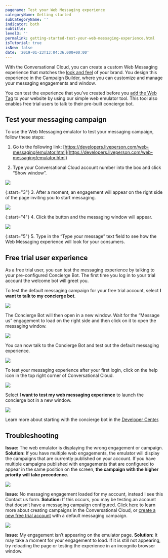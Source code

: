 ```yaml
---
pagename: Test your Web Messaging experience
categoryName: Getting started
subCategoryName: ''
indicator: both
subtitle: 
level3: ''
permalink: getting-started-test-your-web-messaging-experience.html
isTutorial: true
isNew: false
date: '2019-01-23T13:04:36.000+00:00'
---
```


With the Conversational Cloud, you can create a custom Web Messaging experience that matches the [look and feel](contact-center-management-campaigns-engagement-window.html) of your brand. You design this experience in the Campaign Builder, where you can customize and manage your messaging engagements and window. 

You can test the experience that you’ve created before you [add the Web Tag](getting-started-add-the-liveperson-tag-to-your-website.html) to your website by using our simple web emulator tool. This tool also enables free trial users to talk to their pre-built concierge bot.

## Test your messaging campaign 

To use the Web Messaging emulator to test your messaging campaign, follow these steps: 

1. Go to the following link: [https://developers.liveperson.com/web-messaging/emulator.html](https://developers.liveperson.com/web-messaging/emulator.html)

2. Type your Conversational Cloud account number into the box and click “Show window”.

![](img/test-your-web-messaging-experience-1.png)

{:start="3"}
3. After a moment, an engagement will appear on the right side of the page inviting you to start messaging.

![](img/test-your-web-messaging-experience-2.png)

{:start="4"}
4. Click the button and the messaging window will appear. 

![](img/test-your-web-messaging-experience-3.png)

{:start="5"}
5. Type in the “Type your message” text field to see how the Web Messaging experience will look for your consumers.

## Free trial user experience 

As a free trial user, you can test the messaging experience by talking to your pre-configured Concierge Bot. The first time you log in to your trial account the welcome bot will greet you. 

To test the default messaging campaign for your free trial account, select **I want to talk to my concierge bot**.

![](img/test-your-web-messaging-experience-4.png)

The Concierge Bot will then open in a new window. Wait for the “Message us” engagement to load on the right side and then click on it to open the messaging window. 

![](img/test-your-web-messaging-experience-5.png)

You can now talk to the Concierge Bot and test out the default messaging experience. 

![](img/test-your-web-messaging-experience-6.png)

To test your messaging experience after your first login, click on the help icon in the top right corner of Conversational Cloud. 

![](img/test-your-web-messaging-experience-7.png)

Select **I want to test my web messaging experience** to launch the concierge bot in a new window.

![](img/test-your-web-messaging-experience-8.png)

Learn more about starting with the concierge bot in the [Developer Center](https://developers.liveperson.com/starting-with-your-concierge-bot.html).

## Troubleshooting 

**Issue:** The web emulator is displaying the wrong engagement or campaign. 
**Solution:** If you have multiple web engagements, the emulator will display the campaigns that are currently published on your account. If you have multiple campaigns published with engagements that are configured to appear in the same position on the screen, **the campaign with the higher priority will take precedence.** 

![](img/test-your-web-messaging-experience-9.png)

**Issue:** No messaging engagement loaded for my account, instead I see this Contact us form. 
**Solution:** If this occurs, you may be testing an account that doesn’t have a messaging campaign configured. [Click here](contact-center-management-campaigns-campaigns-overview.html) to learn more about creating campaigns in the Conversational Cloud, or [create a new free trial account](https://developers.liveperson.com/register.html) with a default messaging campaign. 

![](img/test-your-web-messaging-experience-10.png)

**Issue:**  My engagement isn’t appearing on the emulator page. 
**Solution:** It may take a moment for your engagement to load. If it is still not appearing, try reloading the page or testing the experience in an incognito browser window. 



